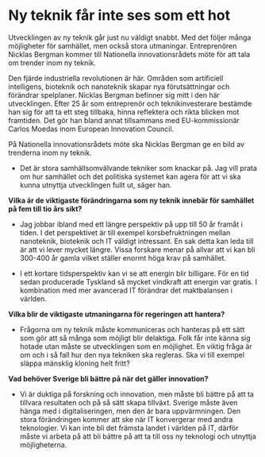 # Ny teknik får inte ses som ett hot

Utvecklingen av ny teknik går just nu väldigt snabbt. Med det följer många möjligheter för samhället, men också stora utmaningar. Entreprenören Nicklas Bergman kommer till Nationella innovationsrådets möte för att tala om trender inom ny teknik.

Den fjärde industriella revolutionen är här. Områden som artificiell intelligens, bioteknik och nanoteknik skapar nya förutsättningar och förändrar spelplaner. Nicklas Bergman befinner sig mitt i den här utvecklingen. Efter 25 år som entreprenör och teknikinvesterare bestämde han sig för att ta ett steg tillbaka, hinna reflektera och rikta blicken mot framtiden. Det gör han bland annat tillsammans med EU-kommissionär Carlos Moedas inom European Innovation Council.

På Nationella innovationsrådets möte ska Nicklas Bergman ge en bild av trenderna inom ny teknik.

- Det är stora samhällsomvälvande tekniker som knackar på. Jag vill prata om hur samhället och det politiska systemet kan agera för att vi ska kunna utnyttja utvecklingen fullt ut, säger han.

**Vilka är de viktigaste förändringarna som ny teknik innebär för samhället på fem till tio års sikt?**

- Jag jobbar ibland med ett längre perspektiv på upp till 50 år framåt i tiden. I det perspektivet är till exempel korsbefruktningen mellan nanoteknik, bioteknik och IT väldigt intressant. En sak detta kan leda till är att vi lever mycket längre. Vissa forskare menar på allvar att vi kan bli 300-400 år gamla vilket ställer enormt höga krav på samhället.

- I ett kortare tidsperspektiv kan vi se att energin blir billigare. För en tid sedan producerade Tyskland så mycket vindkraft att energin var gratis. I kombination med mer avancerad IT förändrar det maktbalansen i världen.

**Vilka blir de viktigaste utmaningarna för regeringen att hantera?**

- Frågorna om ny teknik måste kommuniceras och hanteras på ett sätt som gör att så många som möjligt blir delaktiga. Folk får inte känna sig hotade utan måste se utvecklingen som en möjlighet. En viktig fråga är om och i så fall hur den nya tekniken ska regleras. Ska vi till exempel släppa mänsklig kloning helt fritt?

**Vad behöver Sverige bli bättre på när det gäller innovation?**

- Vi är duktiga på forskning och innovation, men måste bli bättre på att ta tillvara resultaten och på så sätt skapa tillväxt. Sverige måste även hänga med i digitaliseringen, men den är bara uppvärmningen. Den stora förändringen kommer att ske när IT konvergerar med andra teknologier. Vi kan inte bli det främsta landet i världen på IT, därför måste vi arbeta på att bli bättre på att ta till oss ny teknologi och utnyttja möjligheterna.
